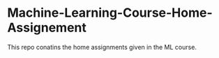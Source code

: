 # Machine-Learning-Course-Home-Assignement
This repo conatins the home assignments given in the ML course.
